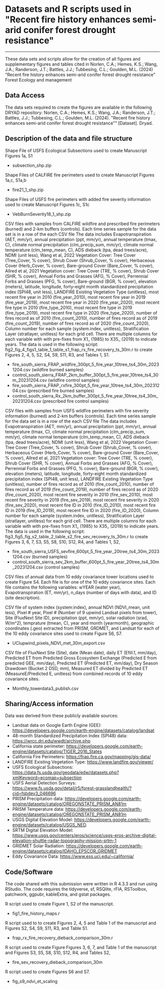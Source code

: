 # Datasets and R scripts used in "Recent fire history enhances semi-arid conifer forest drought resistance"
---

These data sets and scripts allow for the creation of all figures and supplementary figures and tables cited in 
Norlen, C.A.; Hemes, K.S.; Wang, J.A.; Randerson, J.T.; Battles, J.J.; Tubbesing, C.L.; Goulden, M.L. (2024) "Recent fire history enhances semi-arid conifer forest drought resistance" Forest Ecology and management

## Data Access
The data sets required to create the figures are available in the following DRYAD repository: 
Norlen, C.A.; Hemes, K.S.; Wang, J.A.; Randerson, J.T.; Battles, J.J.; Tubbesing, C.L.; Goulden, M.L. (2024). "Recent fire history enhances semi-arid conifer forest drought resistance"" [Dataset]. Dryad. 

## Description of the data and file structure
Shape File of USFS Ecological Subsections used to create Manuscript Figures 1a, S1
  *  subsection_shp.zip
  
Shape Files of CALFIRE fire perimeters used to create Manuscript Figures 1a,c, S1a,b
  *  fire21_1_shp.zip

Shape Files of USFS fire perimeters with added fire severity information used to create Manuscript Figures 1c, S1c
  *  VebBurnSeverity18_1_shp.zip

CSV files with samples from CALFIRE wildfire and prescribed fire perimeters (burned) and 2-km buffers (controls). Each time series sample for the data set is in a row of the each CSV file  The data includes Evapotranspiration (AET, mm/yr), annual precipitation (ppt, mm/yr), annual temperature (tmax, C), climate normal precipitation (clm_precip_sum, mm/yr), climate normal temperature (clm_temp_mean, C), ADS dieback (tpa, dead trees/acre), NDMI (unit less), 
Wang et al, 2022 Vegetation Cover: Tree Cover (Tree_Cover, % cover), Shrub Cover (Shrub_Cover, % cover), Herbaceous Cover (Herb_Cover, % cover), Bare-ground Cover (Bare_Cover, % cover),
Allred et al, 2021 Vegetation cover: Tree Cover (TRE, % cover), Shrub Cover (SHR, % cover), Annual Forbs and Grasses (AFG, % Cover), Perrennial Forbs and Grasses (PFG, % cover), Bare-ground (BGR, % cover), 
elevation (meters), latitude, longitude, forty-eight month standardized precipitation index (SPI48, unit less), LANDFIRE Existing Vegetation Type (unitless), most recent fire year in 2010 (fire_year_2010), most recent fire year in 2019 (fire_year_2019), most recent fire year in 2020 (fire_year_2020), most recent fire type in 2010 (fire_type_2010), most recent fire type in 2019 (fire_type_2019), most recent fire type in 2020 (fire_type_2020), number of fires record as of 2010 (fire_count_2010), number of fires record as of 2019 (fire_count_2019), number of fires record as of 2020 (fire_count_2020), Column number for each sample (system.index, unitless), Stratification Layer (stratlayer, unitless) for each grid cell. There are multiple columns for each variable with with pre-fixes from X1_ (1985) to X35_ (2019) to indicate years. The data is used in the following script: fig2_fig_4_figs1_table_1_table_s1_frap_rx_fire_recovery_ts_30m.r 
to create Figures 2, 4, 5, S2, S4, S9, S11, R3, and Tables 1, S1. 
  * fire_south_sierra_FRAP_wildfire_300pt_5_fire_year_10tree_ts4_30m_20231204.csv (wildfire burned samples)
  * control_south_sierra_FRAP_2km_buffer_300pt_5_fire_year_10tree_ts4_30m_20231204.csv (wildfire control samples)
  * fire_south_sierra_FRAP_rxfire_300pt_5_fire_year_10tree_ts4_30m_20231204.csv (prescribed fire burned samples)
  * control_south_sierra_Rx_2km_buffer_300pt_5_fire_year_10tree_ts4_30m_20231204.csv (prescribed fire control samples)

CSV files with samples from USFS wildfire perimeters with fire severity information (burned) and 2-km buffers (controls). Each time series sample for the data set is in a row of the each CSV file  The data includes Evapotranspiration (AET, mm/yr), annual precipitation (ppt, mm/yr), annual temperature (tmax, C), climate normal precipitation (clm_precip_sum, mm/yr), climate normal temperature (clm_temp_mean, C), ADS dieback (tpa, dead trees/acre), NDMI (unit less), 
Wang et al, 2022 Vegetation Cover: Tree Cover (Tree_Cover, % cover), Shrub Cover (Shrub_Cover, % cover), Herbaceous Cover (Herb_Cover, % cover), Bare-ground Cover (Bare_Cover, % cover),
Allred et al, 2021 Vegetation cover: Tree Cover (TRE, % cover), Shrub Cover (SHR, % cover), Annual Forbs and Grasses (AFG, % Cover), Perrennial Forbs and Grasses (PFG, % cover), Bare-ground (BGR, % cover),   
elevation (meters), latitude, longitude, forty-eight month standardized precipitation index (SPI48, unit less), LANDFIRE Existing Vegetation Type (unitless), number of fires record as of 2010 (fire_count_2010), number of fires record as of 2019 (fire_count_2019), number of fires record as of 2020 (fire_count_2020), most recent fire severity in 2010 (fire_sev_2010), most recent fire severity in 2019 (fire_sev_2019), most recent fire severity in 2020 (fire_sev_2020), most recent fire ID in 2010 (fire_ID_2010), most recent fire ID in 2019 (fire_ID_2019), most recent fire ID in 2020 (fire_ID_2020), Column number for each sample (system.index, unitless), Stratification Layer (stratlayer, unitless) for each grid cell. There are multiple columns for each variable with with pre-fixes from X1_ (1985) to X35_ (2019) to indicate years. The data is used in the following script: fig3_fig5_fig_s2_table_2_table_s2_fire_sev_recovery_ts_30m.r to create Figures 3, 6, 7, S3, S5, S8, S10, S12, R4, and Tables 1, S2,     
  * fire_south_sierra_USFS_sevfire_600pt_5_fire_year_20tree_ts4_30m_20231204.csv (burned samples)
  * control_south_sierra_sev_2km_buffer_600pt_5_fire_year_20tree_ts4_30m_20231204.csv (control samples)

  
CSV files of annual data from 10 eddy covariance tower locations used to create Figure S4. Each file is for one of the 10 eddy covariance sites. Each file contains the following variables: wYEAR (water year), Evapotranspiration (ET, mm/yr), n_days (number of days with data), and ID (site description).


CSV file of system index (system:index), annual NDVI (NDVI_mean, unit less), Pixel #	year, Pixel # (Number of 9 upwind Landsat pixels from tower), Site (FluxNext Site ID), precipitation (ppt, mm/yr), solar radiation (srad, W/m^2), temprature (tmean, C), year and month (yearmonth), geographic coordinates (.geo) extracted from PRISM, GRDMET, and Landsat for each of the 10 eddy covariance sites used to create Figure S6, S7.
  * UCIupwind_pixels_NDVI_met_30m_export.csv
  
CSV file of FluxNext Site (Site), date (Mean date), daily ET (Efill.1, mm/day), Predicted ET from Predicted Gross Ecosystem Exchange (Predicted E from predicted GEE, mm/day), Predicted ET (Predicted ET, mm/day), Dry Season Drawdown (Bucket 2 DSD, mm), Measured ET divided by Predicted ET (MeasureE/Predicted E, unitless) from combined records of 10 eddy covariance sites.
  * Monthly_towerdata3_publish.csv

## Sharing/Access information

Data was derived from these publicly available sources:
  * Landsat data on Google Earth Engine (GEE): https://developers.google.com/earth-engine/datasets/catalog/landsat
  * 48-month Standardized Precipitation Index (SPI48) data: https://wrcc.dri.edu/wwdt/archive.php
  * California state perimeter: https://developers.google.com/earth-engine/datasets/catalog/TIGER_2016_States
  * California Fire Perimeters: https://frap.fire.ca.gov/mapping/gis-data/
  * LANDFIRE Existing Vegetation Type: https://www.landfire.gov/viewer/
  * USFS Ecological Subsections: https://data.fs.usda.gov/geodata/edw/datasets.php?xmlKeyword=ecomap+subsection
  * USFS Aerial Detection Surveys: https://www.fs.usda.gov/detail/r5/forest-grasslandhealth/?cid=fsbdev3_046696
  * PRISM Precipitation data: https://developers.google.com/earth-engine/datasets/catalog/OREGONSTATE_PRISM_AN81m   
  * PRISM Temperature data: https://developers.google.com/earth-engine/datasets/catalog/OREGONSTATE_PRISM_AN81m
  * USGS Digital Elevation Model: https://developers.google.com/earth-engine/datasets/catalog/USGS_NED.
  * SRTM Digital Elevation Model: https://www.usgs.gov/centers/eros/science/usgs-eros-archive-digital-elevation-shuttle-radar-topography-mission-srtm-1
  * GRIDMET Solar Radiation: https://developers.google.com/earth-engine/datasets/catalog/IDAHO_EPSCOR_GRIDMET 
  * Eddy Covariance Data: https://www.ess.uci.edu/~california/

## Code/Software
The code shared with this submission were written in R 4.3.3 and run using RStudio.
The code requires the tidyverse, sf, RSQlite, rFIA, RSToolbox, patchwork, ggpubr, kableExtra, and gstat packages.

R script used to create Figure 1, S2 of the manuscript.
  * fig1_fire_history_maps.r
  
R script used to to create Figures 2, 4, 5 and Table 1 of the manuscript and Figures S2, S4, S9, S11, R3, and Table S1.  
  * frap_rx_fire_recovery_dieback_comparison_30m.r
  
R script used to create Figure Figures 3, 6, 7, and Table 1 of the manuscript and Figures S3, S5, S8, S10, S12, R4, and Tables S2,
  * fire_sev_recovery_dieback_comparison_30m
  
R script used to create Figures S6 and S7. 
  * fig_s9_ndvi_et_scaling